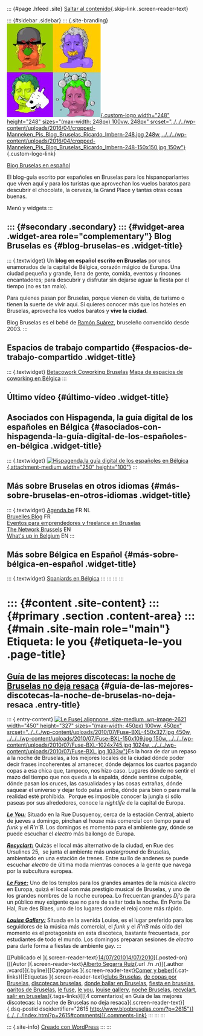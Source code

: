 ::: {#page .hfeed .site}
[Saltar al contenido](index.html#content){.skip-link
.screen-reader-text}

::: {#sidebar .sidebar}
::: {.site-branding}
[![](../../../wp-content/uploads/2016/04/cropped-Manneken_Pis_Blog_Bruselas_Ricardo_Imbern-248.jpg){.custom-logo
width="248" height="248" sizes="(max-width: 248px) 100vw, 248px"
srcset="../../../wp-content/uploads/2016/04/cropped-Manneken_Pis_Blog_Bruselas_Ricardo_Imbern-248.jpg 248w, ../../../wp-content/uploads/2016/04/cropped-Manneken_Pis_Blog_Bruselas_Ricardo_Imbern-248-150x150.jpg 150w"}](../../../index.html){.custom-logo-link}

[Blog Bruselas en español](../../../index.html)

El blog-guía escrito por españoles en Bruselas para los hispanoparlantes
que viven aquí y para los turistas que aprovechan los vuelos baratos
para descubrir el chocolate, la cerveza, la Grand Place y tantas otras
cosas buenas.

Menú y widgets
:::

::: {#secondary .secondary}
::: {#widget-area .widget-area role="complementary"}
Blog Bruselas es {#blog-bruselas-es .widget-title}
----------------

::: {.textwidget}
Un **blog en español escrito en Bruselas** por unos enamorados de la
capital de Bélgica, corazón mágico de Europa. Una ciudad pequeña y
grande, llena de gente, comida, eventos y rincones encantadores; para
descubrir y disfrutar sin dejarse aguar la fiesta por el tiempo (no es
tan malo).

Para quienes pasan por Bruselas, porque vienen de visita, de turismo o
tienen la suerte de vivir aquí. Sí quieres conocer más que los hoteles
en Bruselas, aprovecha los vuelos baratos y **vive la ciudad**.

Blog Bruselas es el bebé de [Ramón Suárez](http://www.ramonsuarez.com),
bruseleño convencido desde 2003.
:::

Espacios de trabajo compartido {#espacios-de-trabajo-compartido .widget-title}
------------------------------

::: {.textwidget}
[Betacowork Coworking Bruselas](http://www.betacowork.com) [Mapa de
espacios de coworking en Bélgica](http://coworkingbelgium.com)
:::

Último vídeo {#último-vídeo .widget-title}
------------

Asociados con Hispagenda, la guía digital de los españoles en Bélgica {#asociados-con-hispagenda-la-guía-digital-de-los-españoles-en-bélgica .widget-title}
---------------------------------------------------------------------

::: {.textwidget}
[![Hispagenda,la guía digital de los españoles en
Bélgica](../../../wp-content/uploads/2010/04/Hispagenda-250px.gif "Hispagenda, la guía digital de los españoles en Bélgica"){.attachment-medium
width="250" height="100"}](http://www.hispagenda.com)
:::

Más sobre Bruselas en otros idiomas {#más-sobre-bruselas-en-otros-idiomas .widget-title}
-----------------------------------

::: {.textwidget}
[Agenda.be](http://www.agenda.be) FR NL\
[Bruxelles Blog](http://www.bxlblog.be/) FR\
[Eventos para emprendedores y freelance en
Bruselas](http://www.betacowork.com/events/)\
[The Network
Brussels](http://groups.yahoo.com/group/TheNetworkBrussels/) EN\
[What\'s up in Belgium](http://www.whatsupin.be/) EN
:::

Más sobre Bélgica en Español {#más-sobre-bélgica-en-español .widget-title}
----------------------------

::: {.textwidget}
[Spaniards en Bélgica](http://www.spaniards.es/paises/belgica)
:::
:::
:::
:::

::: {#content .site-content}
::: {#primary .section .content-area}
::: {#main .site-main role="main"}
Etiqueta: le you {#etiqueta-le-you .page-title}
================

[Guía de las mejores discotecas: la noche de Bruselas no deja resaca](../../../index.html?p=2615) {#guía-de-las-mejores-discotecas-la-noche-de-bruselas-no-deja-resaca .entry-title}
-------------------------------------------------------------------------------------------------

::: {.entry-content}
[![Le
Fuse](../../../wp-content/uploads/2010/07/Fuse-BXL-450x327.jpg){.alignnone
.size-medium .wp-image-2621 width="450" height="327"
sizes="(max-width: 450px) 100vw, 450px"
srcset="../../../wp-content/uploads/2010/07/Fuse-BXL-450x327.jpg 450w, ../../../wp-content/uploads/2010/07/Fuse-BXL-150x109.jpg 150w, ../../../wp-content/uploads/2010/07/Fuse-BXL-1024x745.jpg 1024w, ../../../wp-content/uploads/2010/07/Fuse-BXL.jpg 1033w"}](http://www.blogbruselas.com/2010/07/guia-discotecas-noche-bruselas-fiesta.html/fuse-bxl)Es
la hora de dar un repaso a la noche de Bruselas, a los mejores locales
de la ciudad dónde poder decir frases incoherentes al amanecer, dónde
dejarnos los cuartos pagando copas a esa chica que, tampoco, nos hizo
caso. Lugares dónde no sentir el mazo del tiempo que nos queda a la
espalda, dónde sentirse culpable, dónde pasan los cruces, las
casualidades y las cosas extrañas, dónde saquear el universo y dejar
todo patas arriba, dónde para bien o para mal la realidad esté
prohibida.  Porque es imposible conocer la jungla si sólo paseas por sus
alrededores, conoce la *nightlife* de la capital de Europa.

***[Le You:](http://www.leyou.be)*** Situado en la Rue Dusquenoy, cerca
de la estación Central, abierto de jueves a domingo, pinchan el *house*
más comercial con tiempo para el *funk* y el *R'n'B*. Los domingos es
momento para el ambiente gay, dónde se puede escuchar el *electro* más
bailongo de Europa.

***[Recyclart:](http://www.recyclart.be)*** Quizás el local más
alternativo de la ciudad, en Rue des Ursulines 25,  se junta el ambiente
más *underground* de Bruselas, ambientado en una estación de trenes.
Entre su lío de andenes se puede escuchar *electro* de última moda
mientras conoces a la gente que navega por la subcultura europea.

***[Le Fuse:](http://www.fuse.be)*** Uno de los templos para los grandes
amantes de la música *electro* en Europa, quizá el local con más
prestigio musical de Bruselas, y uno de los grandes nombres de la noche
europea. Lo frecuentan grandes *Dj's* para un público muy exigente que
no pare de saltar toda la noche. En Porte De Hal, Rue des Blaes, uno de
los lugares donde el reloj corre más rápido.

***[Louise Gallery:](http://www.louisegallery.com)*** Situada en la
avenida Louise, es el lugar preferido para los seguidores de la música
más comercial, el *funk* y el *R'nB* más oído del momento es el
protagonista en esta discoteca, bastante frecuentada, por estudiantes de
todo el mundo. Los domingos preparan sesiones de *electro* para darle
forma a fiestas de ambiente gay.
:::

[[Publicado el
]{.screen-reader-text}[14/07/201014/07/2010](../../../index.html?p=2615)]{.posted-on}[[[Autor
]{.screen-reader-text}[Alberto Segarra
Ruíz](../../author/albertosegarraruiz/index.html){.url .fn .n}]{.author
.vcard}]{.byline}[[Categorías ]{.screen-reader-text}[Comer y
beber](../../category/comer-y-beber/index.html)]{.cat-links}[[Etiquetas
]{.screen-reader-text}[clubs Bruselas](../clubs-bruselas/index.html),
[de copas por Bruselas](../de-copas-por-bruselas/index.html),
[discotecas bruselas](../discotecas-bruselas/index.html), [donde bailar
en Bruselas](../donde-bailar-en-bruselas/index.html), [fiesta en
bruselas](../fiesta-en-bruselas/index.html), [garitos de
Bruselas](../garitos-de-bruselas/index.html), [le
fuse](../le-fuse/index.html), [le you](index.html), [louise
gallery](../louise-gallery/index.html), [noche
Bruselas](../noche-bruselas/index.html),
[recyclart](../recyclart/index.html), [salir en
bruselas](../salir-en-bruselas/index.html)]{.tags-links}[[[4
comentarios[ en Guía de las mejores discotecas: la noche de Bruselas no
deja resaca]{.screen-reader-text}]{.dsq-postid
dsqidentifier="2615 http://www.blogbruselas.com/?p=2615"}](../../../index.html?p=2615#comments)]{.comments-link}
:::
:::
:::

::: {.site-info}
[Creado con WordPress](https://es.wordpress.org/)
:::
:::

